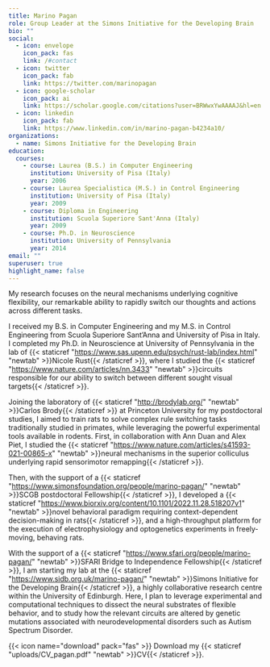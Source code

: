 ```yaml
---
title: Marino Pagan
role: Group Leader at the Simons Initiative for the Developing Brain
bio: ""
social:
  - icon: envelope
    icon_pack: fas
    link: /#contact
  - icon: twitter
    icon_pack: fab
    link: https://twitter.com/marinopagan
  - icon: google-scholar
    icon_pack: ai
    link: https://scholar.google.com/citations?user=BRWwxYwAAAAJ&hl=en
  - icon: linkedin
    icon_pack: fab
    link: https://www.linkedin.com/in/marino-pagan-b4234a10/
organizations:
  - name: Simons Initiative for the Developing Brain
education:
  courses:
    - course: Laurea (B.S.) in Computer Engineering
      institution: University of Pisa (Italy)
      year: 2006
    - course: Laurea Specialistica (M.S.) in Control Engineering
      institution: University of Pisa (Italy)
      year: 2009
    - course: Diploma in Engineering
      institution: Scuola Superiore Sant'Anna (Italy)
      year: 2009
    - course: Ph.D. in Neuroscience
      institution: University of Pennsylvania
      year: 2014
email: ""
superuser: true
highlight_name: false
---
```

My research focuses on the neural mechanisms underlying cognitive flexibility, our remarkable ability to rapidly switch our thoughts and actions across different tasks.

I received my B.S. in Computer Engineering and my M.S. in Control Engineering from Scuola Superiore Sant’Anna and University of Pisa in Italy. I completed my Ph.D. in Neuroscience at University of Pennsylvania in the lab of {{< staticref "https://www.sas.upenn.edu/psych/rust-lab/index.html" "newtab" >}}Nicole Rust{{< /staticref >}}, where I studied the {{< staticref "https://www.nature.com/articles/nn.3433" "newtab" >}}circuits responsible for our ability to switch between different sought visual targets{{< /staticref >}}.

Joining the laboratory of {{< staticref "http://brodylab.org/" "newtab" >}}Carlos Brody{{< /staticref >}} at Princeton University for my postdoctoral studies, I aimed to train rats to solve complex rule switching tasks traditionally studied in primates, while leveraging the powerful experimental tools available in rodents. First, in collaboration with Ann Duan and Alex Piet, I studied the {{< staticref "https://www.nature.com/articles/s41593-021-00865-x" "newtab" >}}neural mechanisms in the superior colliculus underlying rapid sensorimotor remapping{{< /staticref >}}.

Then, with the support of a {{< staticref "https://www.simonsfoundation.org/people/marino-pagan/" "newtab" >}}SCGB postdoctoral Fellowship{{< /staticref >}}, I developed a {{< staticref "https://www.biorxiv.org/content/10.1101/2022.11.28.518207v1" "newtab" >}}novel behavioral paradigm requiring context-dependent decision-making in rats{{< /staticref >}}, and a high-throughput platform for the execution of electrophysiology and optogenetics experiments in freely-moving, behaving rats. 

With the support of a {{< staticref "https://www.sfari.org/people/marino-pagan/" "newtab" >}}SFARI Bridge to Independence Fellowship{{< /staticref >}}, I am starting my lab at the {{< staticref "https://www.sidb.org.uk/marino-pagan/" "newtab" >}}Simons Initiative for the Developing Brain{{< /staticref >}}, a highly collaborative research centre within the University of Edinburgh. Here, I plan to leverage experimental and computational techniques to dissect the neural substrates of flexible behavior, and to study how the relevant circuits are altered by genetic mutations associated with neurodevelopmental disorders such as Autism Spectrum Disorder.


{{< icon name="download" pack="fas" >}} Download my {{< staticref "uploads/CV_pagan.pdf" "newtab" >}}CV{{< /staticref >}}.
